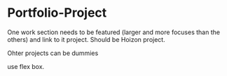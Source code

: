 # Portfolio-Project

One work section needs to be featured (larger and more focuses than the others) and link to it project. Should be Hoizon project. 

Ohter projects can be dummies

use flex box.